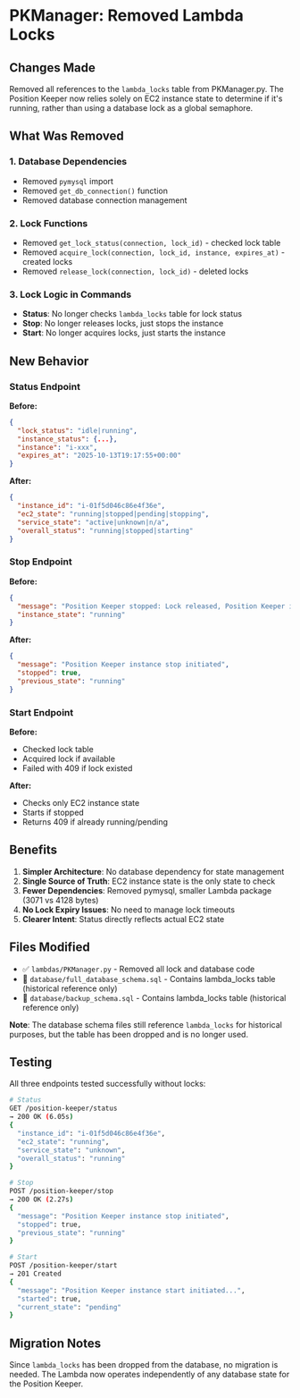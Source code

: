 # PKManager: Removed Lambda Locks

## Changes Made

Removed all references to the `lambda_locks` table from PKManager.py. The Position Keeper now relies solely on EC2 instance state to determine if it's running, rather than using a database lock as a global semaphore.

## What Was Removed

### 1. **Database Dependencies**

- Removed `pymysql` import
- Removed `get_db_connection()` function
- Removed database connection management

### 2. **Lock Functions**

- Removed `get_lock_status(connection, lock_id)` - checked lock table
- Removed `acquire_lock(connection, lock_id, instance, expires_at)` - created locks
- Removed `release_lock(connection, lock_id)` - deleted locks

### 3. **Lock Logic in Commands**

- **Status**: No longer checks `lambda_locks` table for lock status
- **Stop**: No longer releases locks, just stops the instance
- **Start**: No longer acquires locks, just starts the instance

## New Behavior

### Status Endpoint

**Before:**

```json
{
  "lock_status": "idle|running",
  "instance_status": {...},
  "instance": "i-xxx",
  "expires_at": "2025-10-13T19:17:55+00:00"
}
```

**After:**

```json
{
  "instance_id": "i-01f5d046c86e4f36e",
  "ec2_state": "running|stopped|pending|stopping",
  "service_state": "active|unknown|n/a",
  "overall_status": "running|stopped|starting"
}
```

### Stop Endpoint

**Before:**

```json
{
  "message": "Position Keeper stopped: Lock released, Position Keeper instance stop initiated",
  "instance_state": "running"
}
```

**After:**

```json
{
  "message": "Position Keeper instance stop initiated",
  "stopped": true,
  "previous_state": "running"
}
```

### Start Endpoint

**Before:**

- Checked lock table
- Acquired lock if available
- Failed with 409 if lock existed

**After:**

- Checks only EC2 instance state
- Starts if stopped
- Returns 409 if already running/pending

## Benefits

1. **Simpler Architecture**: No database dependency for state management
2. **Single Source of Truth**: EC2 instance state is the only state to check
3. **Fewer Dependencies**: Removed pymysql, smaller Lambda package (3071 vs 4128 bytes)
4. **No Lock Expiry Issues**: No need to manage lock timeouts
5. **Clearer Intent**: Status directly reflects actual EC2 state

## Files Modified

- ✅ `lambdas/PKManager.py` - Removed all lock and database code
- 📝 `database/full_database_schema.sql` - Contains lambda_locks table (historical reference only)
- 📝 `database/backup_schema.sql` - Contains lambda_locks table (historical reference only)

**Note**: The database schema files still reference `lambda_locks` for historical purposes, but the table has been dropped and is no longer used.

## Testing

All three endpoints tested successfully without locks:

```bash
# Status
GET /position-keeper/status
→ 200 OK (6.05s)
{
  "instance_id": "i-01f5d046c86e4f36e",
  "ec2_state": "running",
  "service_state": "unknown",
  "overall_status": "running"
}

# Stop
POST /position-keeper/stop
→ 200 OK (2.27s)
{
  "message": "Position Keeper instance stop initiated",
  "stopped": true,
  "previous_state": "running"
}

# Start
POST /position-keeper/start
→ 201 Created
{
  "message": "Position Keeper instance start initiated...",
  "started": true,
  "current_state": "pending"
}
```

## Migration Notes

Since `lambda_locks` has been dropped from the database, no migration is needed. The Lambda now operates independently of any database state for the Position Keeper.
